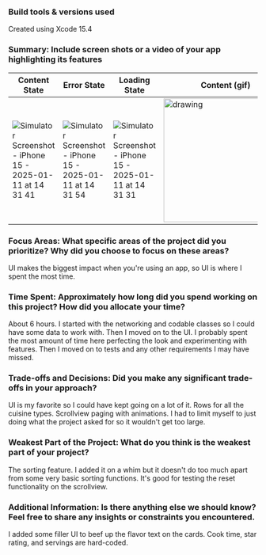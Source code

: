 ### Build tools & versions used
Created using Xcode 15.4

### Summary: Include screen shots or a video of your app highlighting its features
Content State | Error State | Loading State | Content (gif)
--- | --- | --- | ---
![Simulator Screenshot - iPhone 15 - 2025-01-11 at 14 31 41](https://github.com/user-attachments/assets/864e21ab-2430-488b-8d6f-4bf1c77cfa35) | ![Simulator Screenshot - iPhone 15 - 2025-01-11 at 14 31 54](https://github.com/user-attachments/assets/56e33acb-f710-427c-8f9f-989a17317e3b) | ![Simulator Screenshot - iPhone 15 - 2025-01-11 at 14 31 31](https://github.com/user-attachments/assets/14e0d911-54e5-4058-8df5-aa40f56e77ae) | <img src=https://github.com/user-attachments/assets/e577413c-071b-4215-8a58-9e2c54fd6a90 alt="drawing" width="250"/>


### Focus Areas: What specific areas of the project did you prioritize? Why did you choose to focus on these areas?
UI makes the biggest impact when you're using an app, so UI is where I spent the most time.

### Time Spent: Approximately how long did you spend working on this project? How did you allocate your time?
About 6 hours. I started with the networking and codable classes so I could have some data to work with. Then I moved on to the UI. I probably spent the most amount of time here perfecting the look and experimenting with features. Then I moved on to tests and any other requirements I may have missed.

### Trade-offs and Decisions: Did you make any significant trade-offs in your approach?
UI is my favorite so I could have kept going on a lot of it. Rows for all the cuisine types. Scrollview paging with animations. I had to limit myself to just doing what the project asked for so it wouldn't get too large. 

### Weakest Part of the Project: What do you think is the weakest part of your project?
The sorting feature. I added it on a whim but it doesn't do too much apart from some very basic sorting functions. It's good for testing the reset functionality on the scrollview.

### Additional Information: Is there anything else we should know? Feel free to share any insights or constraints you encountered.
I added some filler UI to beef up the flavor text on the cards. Cook time, star rating, and servings are hard-coded. 

